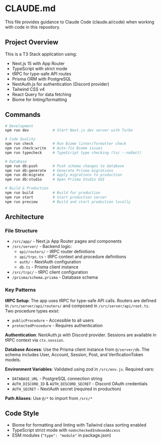 # CLAUDE.md

This file provides guidance to Claude Code (claude.ai/code) when working with code in this repository.

## Project Overview

This is a T3 Stack application using:
- Next.js 15 with App Router
- TypeScript with strict mode
- tRPC for type-safe API routes
- Prisma ORM with PostgreSQL
- NextAuth.js for authentication (Discord provider)
- Tailwind CSS v4
- React Query for data fetching
- Biome for linting/formatting

## Commands

```bash
# Development
npm run dev           # Start Next.js dev server with Turbo

# Code Quality
npm run check         # Run Biome linter/formatter check
npm run check:write   # Auto-fix Biome issues
npm run typecheck     # TypeScript type checking (tsc --noEmit)

# Database
npm run db:push       # Push schema changes to database
npm run db:generate   # Generate Prisma migrations
npm run db:migrate    # Apply migrations to production
npm run db:studio     # Open Prisma Studio GUI

# Build & Production
npm run build         # Build for production
npm run start         # Start production server
npm run preview       # Build and start production locally
```

## Architecture

### File Structure
- `/src/app/` - Next.js App Router pages and components
- `/src/server/` - Backend logic:
  - `api/routers/` - tRPC router definitions
  - `api/trpc.ts` - tRPC context and procedure definitions
  - `auth/` - NextAuth configuration
  - `db.ts` - Prisma client instance
- `/src/trpc/` - tRPC client configuration
- `/prisma/schema.prisma` - Database schema

### Key Patterns

**tRPC Setup**: The app uses tRPC for type-safe API calls. Routers are defined in `/src/server/api/routers/` and composed in `/src/server/api/root.ts`. Two procedure types exist:
- `publicProcedure` - Accessible to all users
- `protectedProcedure` - Requires authentication

**Authentication**: NextAuth.js with Discord provider. Sessions are available in tRPC context via `ctx.session`.

**Database Access**: Use the Prisma client instance from `@/server/db`. The schema includes User, Account, Session, Post, and VerificationToken models.

**Environment Variables**: Validated using zod in `/src/env.js`. Required vars:
- `DATABASE_URL` - PostgreSQL connection string
- `AUTH_DISCORD_ID` & `AUTH_DISCORD_SECRET` - Discord OAuth credentials  
- `AUTH_SECRET` - NextAuth secret (required in production)

**Path Aliases**: Use `@/*` to import from `/src/*`

## Code Style

- Biome for formatting and linting with Tailwind class sorting enabled
- TypeScript strict mode with `noUncheckedIndexedAccess`
- ESM modules (`"type": "module"` in package.json)